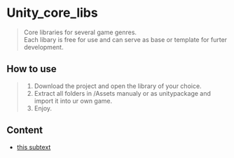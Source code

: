 # Unity_core_libs
> Core libraries for several game genres.<br/>Each libary is free for use and can serve as base or template for furter development.
## How to use
> 1. Download the project and open the library of your choice.
> 2. Extract all folders in /Assets manualy or as unitypackage and import it into ur own game.
> 3. Enjoy.
## Content
- [this subtext](RTS%20Libary/README.md)
